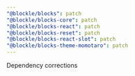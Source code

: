 ```yaml
---
"@blockle/blocks": patch
"@blockle/blocks-core": patch
"@blockle/blocks-react": patch
"@blockle/blocks-reset": patch
"@blockle/blocks-react-slot": patch
"@blockle/blocks-theme-momotaro": patch
---
```


Dependency corrections
